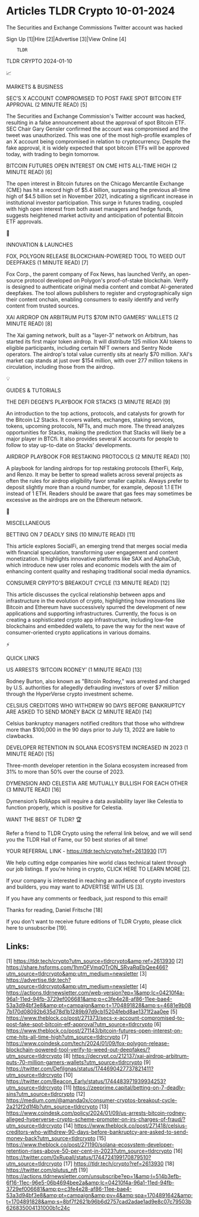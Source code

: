 # Articles TLDR Crypto 10-01-2024

The Securities and Exchange Commissions Twitter account was hacked  

Sign Up [1]|Hire [2]|Advertise [3]|View Online [4] 

		TLDR 

TLDR CRYPTO 2024-01-10

📈 

MARKETS & BUSINESS

 SEC’S X ACCOUNT COMPROMISED TO POST FAKE SPOT BITCOIN ETF APPROVAL
(2 MINUTE READ) [5] 

 The Securities and Exchange Commission's Twitter account was hacked,
resulting in a false announcement about the approval of spot Bitcoin
ETF. SEC Chair Gary Gensler confirmed the account was compromised and
the tweet was unauthorized. This was one of the most high-profile
examples of an X account being compromised in relation to
cryptocurrency. Despite the fake approval, it is widely expected that
spot bitcoin ETFs will be approved today, with trading to begin
tomorrow. 

 BITCOIN FUTURES OPEN INTEREST ON CME HITS ALL-TIME HIGH (2 MINUTE
READ) [6] 

 The open interest in Bitcoin futures on the Chicago Mercantile
Exchange (CME) has hit a record high of $5.4 billion, surpassing the
previous all-time high of $4.5 billion set in November 2021,
indicating a significant increase in institutional investor
participation. This surge in futures trading, coupled with high open
interest from both asset managers and hedge funds, suggests heightened
market activity and anticipation of potential Bitcoin ETF approvals. 

🚀 

INNOVATION & LAUNCHES

 FOX, POLYGON RELEASE BLOCKCHAIN-POWERED TOOL TO WEED OUT DEEPFAKES (1
MINUTE READ) [7] 

 Fox Corp., the parent company of Fox News, has launched Verify, an
open-source protocol developed on Polygon's proof-of-stake blockchain.
Verify is designed to authenticate original media content and combat
AI-generated deepfakes. The tool allows publishers to register and
cryptographically sign their content onchain, enabling consumers to
easily identify and verify content from trusted sources. 

 XAI AIRDROP ON ARBITRUM PUTS $70M INTO GAMERS’ WALLETS (2 MINUTE
READ) [8] 

 The Xai gaming network, built as a "layer-3" network on Arbitrum, has
started its first major token airdrop. It will distribute 125 million
XAI tokens to eligible participants, including certain NFT owners and
Sentry Node operators. The airdrop's total value currently sits at
nearly $70 million. XAI's market cap stands at just over $154 million,
with over 277 million tokens in circulation, including those from the
airdrop. 

💡 

GUIDES & TUTORIALS

 THE DEFI DEGEN’S PLAYBOOK FOR STACKS (3 MINUTE READ) [9] 

 An introduction to the top actions, protocols, and catalysts for
growth for the Bitcoin L2 Stacks. It covers wallets, exchanges,
staking services, tokens, upcoming protocols, NFTs, and much more. The
thread analyzes opportunities for Stacks, making the prediction that
Stacks will likely be a major player in BTCfi. It also provides
several X accounts for people to follow to stay up-to-date on Stacks'
developments. 

 AIRDROP PLAYBOOK FOR RESTAKING PROTOCOLS (2 MINUTE READ) [10] 

 A playbook for landing airdrops for top restaking protocols EtherFi,
Kelp, and Renzo. It may be better to spread wallets across several
projects as often the rules for airdrop eligibility favor smaller
capitals. Always prefer to deposit slightly more than a round number,
for example, deposit 1.1 ETH instead of 1 ETH. Readers should be aware
that gas fees may sometimes be excessive as the airdrops are on the
Ethereum network. 

🦄 

MISCELLANEOUS

 BETTING ON 7 DEADLY SINS (10 MINUTE READ) [11] 

 This article explores SocialFi, an emerging trend that merges social
media with financial speculation, transforming user engagement and
content monetization. It highlights innovative platforms like SAX and
AlphaClub, which introduce new user roles and economic models with the
aim of enhancing content quality and reshaping traditional social
media dynamics. 

 CONSUMER CRYPTO’S BREAKOUT CYCLE (13 MINUTE READ) [12] 

 This article discusses the cyclical relationship between apps and
infrastructure in the evolution of crypto, highlighting how
innovations like Bitcoin and Ethereum have successively spurred the
development of new applications and supporting infrastructures.
Currently, the focus is on creating a sophisticated crypto app
infrastructure, including low-fee blockchains and embedded wallets, to
pave the way for the next wave of consumer-oriented crypto
applications in various domains. 

⚡ 

QUICK LINKS

 US ARRESTS ‘BITCOIN RODNEY’ (1 MINUTE READ) [13] 

 Rodney Burton, also known as "Bitcoin Rodney," was arrested and
charged by U.S. authorities for allegedly defrauding investors of over
$7 million through the HyperVerse crypto investment scheme. 

 CELSIUS CREDITORS WHO WITHDREW 90 DAYS BEFORE BANKRUPTCY ARE ASKED TO
SEND MONEY BACK (2 MINUTE READ) [14] 

 Celsius bankruptcy managers notified creditors that those who
withdrew more than $100,000 in the 90 days prior to July 13, 2022 are
liable to clawbacks. 

 DEVELOPER RETENTION IN SOLANA ECOSYSTEM INCREASED IN 2023 (1 MINUTE
READ) [15] 

 Three-month developer retention in the Solana ecosystem increased
from 31% to more than 50% over the course of 2023. 

 DYMENSION AND CELESTIA ARE MUTUALLY BULLISH FOR EACH OTHER (3 MINUTE
READ) [16] 

 Dymension’s RollApps will require a data availability layer like
Celestia to function properly, which is positive for Celestia. 

WANT THE BEST OF TLDR? 🏆

Refer a friend to TLDR Crypto using the referral link below, and we
will send you the TLDR Hall of Fame, our 50 best stories of all time!

YOUR REFERRAL LINK - https://tldr.tech/crypto?ref=2613930 [17]

 We help cutting edge companies hire world class technical talent
through our job listings. If you're hiring in crypto, CLICK HERE TO
LEARN MORE [2]. 

If your company is interested in reaching an audience of crypto
investors and builders, you may want to ADVERTISE WITH US [3]. 

If you have any comments or feedback, just respond to this email! 

Thanks for reading, 
Daniel Fritsche [18] 

If you don't want to receive future editions of TLDR Crypto,
please click here to unsubscribe [19]. 

 

Links:
------
[1] https://tldr.tech/crypto?utm_source=tldrcrypto&amp;ref=2613930
[2] https://share.hsforms.com/1hmOFVmqOTrON_SRvaRqEbQee466?utm_source=tldrcrypto&amp;utm_medium=newsletter
[3] https://advertise.tldr.tech?utm_source=tldrcrypto&amp;utm_medium=newsletter
[4] https://actions.tldrnewsletter.com/web-version?ep=1&amp;lc=04210f4a-96a1-11ed-94fb-3729ef006681&amp;p=c3fe4e28-af86-11ee-bae4-53a3d94bf3e8&amp;pt=campaign&amp;t=1704891828&amp;s=4681e9b087b170d08092b635d78d1b1289b97d9cb15204febd8ae1371f2aa0ee
[5] https://www.theblock.co/post/271373/secs-x-account-compromised-to-post-fake-spot-bitcoin-etf-approval?utm_source=tldrcrypto
[6] https://www.theblock.co/post/271143/bitcoin-futures-open-interest-on-cme-hits-all-time-high?utm_source=tldrcrypto
[7] https://www.coindesk.com/tech/2024/01/09/fox-polygon-release-blockchain-powered-tool-verify-to-weed-out-deepfakes/?utm_source=tldrcrypto
[8] https://decrypt.co/212137/xai-airdrop-arbitrum-puts-70-million-gamers-wallets?utm_source=tldrcrypto
[9] https://twitter.com/DefiIgnas/status/1744690427737821411?utm_source=tldrcrypto
[10] https://twitter.com/Beacon_Early/status/1744483971939934253?utm_source=tldrcrypto
[11] https://zeeprime.capital/betting-on-7-deadly-sins?utm_source=tldrcrypto
[12] https://medium.com/@amanda0x/consumer-cryptos-breakout-cycle-2a212f2d1f4b?utm_source=tldrcrypto
[13] https://www.coindesk.com/policy/2024/01/09/us-arrests-bitcoin-rodney-alleged-hyperverse-crypto-scheme-promoter-on-irs-charges-of-fraud/?utm_source=tldrcrypto
[14] https://www.theblock.co/post/271418/celsius-creditors-who-withdrew-90-days-before-bankruptcy-are-asked-to-send-money-back?utm_source=tldrcrypto
[15] https://www.theblock.co/post/271190/solana-ecosystem-developer-retention-rises-above-50-per-cent-in-2023?utm_source=tldrcrypto
[16] https://twitter.com/0xRupall/status/1744724199170879510?utm_source=tldrcrypto
[17] https://tldr.tech/crypto?ref=2613930
[18] https://twitter.com/plutus_nft
[19] https://actions.tldrnewsletter.com/unsubscribe?ep=1&amp;l=514b3efb-6f16-11ec-96e5-06b4694bee2a&amp;lc=04210f4a-96a1-11ed-94fb-3729ef006681&amp;p=c3fe4e28-af86-11ee-bae4-53a3d94bf3e8&amp;pt=campaign&amp;pv=4&amp;spa=1704891642&amp;t=1704891828&amp;s=8bf7f2621b96b6d2757cad2adae1ad9e8c07c79503b626835004131000b1c24c